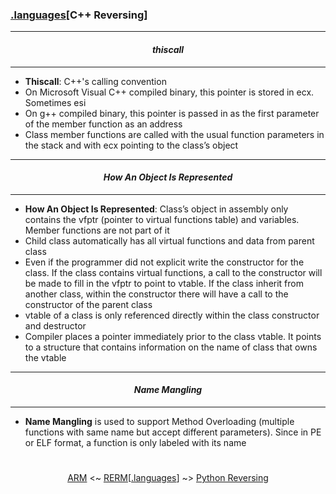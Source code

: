 ### [.languages](languages.md)[__C++ Reversing__]

---
#### *<p align='center'> thiscall </p>*
---
* __Thiscall__: C++'s calling convention
* On Microsoft Visual C++ compiled binary, this pointer is stored in ecx. Sometimes esi 
* On g++ compiled binary, this pointer is passed in as the first parameter of the member function as an address 
* Class member functions are called with the usual function parameters in the stack and with ecx pointing to the class’s object 

---
#### *<p align='center'> How An Object Is Represented </p>*
---
* __How An Object Is Represented__: Class’s object in assembly only contains the vfptr (pointer to virtual functions table) and variables. Member functions are not part of it
* Child class automatically has all virtual functions and data from parent class
* Even if the programmer did not explicit write the constructor for the class. If the class contains virtual functions, a call to the constructor will be made to fill in the vfptr to point to vtable. If the class inherit from another class, within the constructor there will have a call to the constructor of the parent class  
* vtable of a class is only referenced directly within the class constructor and destructor
* Compiler places a pointer immediately prior to the class vtable. It points to a structure that contains information on the name of class that owns the vtable

---
#### *<p align='center'> Name Mangling </p>*
---
* __Name Mangling__ is used to support Method Overloading (multiple functions with same name but accept different parameters). Since in PE or ELF format, a function is only labeled with its name

#
<p align='center'><a href="/contents/instruction-sets/ARM.md">ARM</a> <~ <a href="/README.md#-reverse-engineering-reference-manual-beta-">RERM</a>[<a href="languages.md">.languages</a>] ~> <a href="Python_Reversing.md">Python Reversing</a></p>
